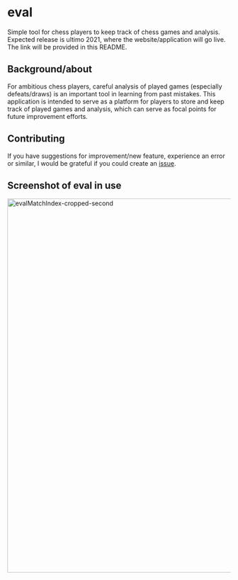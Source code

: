 # eval
Simple tool for chess players to keep track of chess games and analysis. Expected release is ultimo 2021, where the website/application will go live. The link will be provided in this README.

## Background/about
For ambitious chess players, careful analysis of played games (especially defeats/draws) is an important tool in learning from past mistakes. This application is intended to serve as a platform for players to store and keep track of played games and analysis, which can serve as focal points for future improvement efforts.

## Contributing
If you have suggestions for improvement/new feature, experience an error or similar, I would be grateful if you could create an [issue](https://github.com/mnabe/eval/issues). 

## Screenshot of eval in use
<img width="845" alt="evalMatchIndex-cropped-second" src="https://user-images.githubusercontent.com/32497085/139532882-7f5ad3f0-ae6d-4d7d-941c-dcdbf89fcc31.png">

